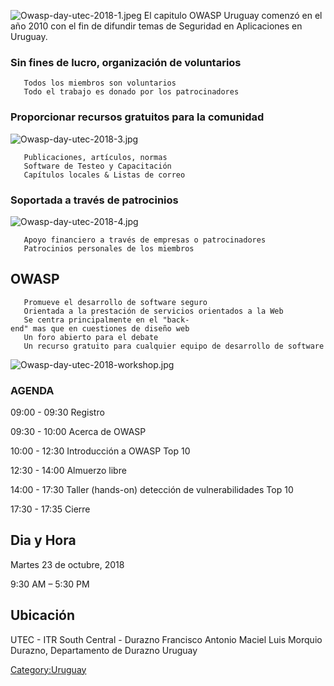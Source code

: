 ![Owasp-day-utec-2018-1.jpeg](Owasp-day-utec-2018-1.jpeg
"Owasp-day-utec-2018-1.jpeg") El capitulo OWASP Uruguay comenzó en el
año 2010 con el fin de difundir temas de Seguridad en Aplicaciones en
Uruguay.

### Sin fines de lucro, organización de voluntarios

`   Todos los miembros son voluntarios`
`   Todo el trabajo es donado por los patrocinadores`

### Proporcionar recursos gratuitos para la comunidad

![Owasp-day-utec-2018-3.jpg](Owasp-day-utec-2018-3.jpg
"Owasp-day-utec-2018-3.jpg")

`   Publicaciones, artículos, normas`
`   Software de Testeo y Capacitación`
`   Capítulos locales & Listas de correo`

### Soportada a través de patrocinios

![Owasp-day-utec-2018-4.jpg](Owasp-day-utec-2018-4.jpg
"Owasp-day-utec-2018-4.jpg")

`   Apoyo financiero a través de empresas o patrocinadores`
`   Patrocinios personales de los miembros`

## OWASP

`   Promueve el desarrollo de software seguro`
`   Orientada a la prestación de servicios orientados a la Web`
`   Se centra principalmente en el "back-end" mas que en cuestiones de diseño web`
`   Un foro abierto para el debate`
`   Un recurso gratuito para cualquier equipo de desarrollo de software`

![Owasp-day-utec-2018-workshop.jpg](Owasp-day-utec-2018-workshop.jpg
"Owasp-day-utec-2018-workshop.jpg")

### AGENDA

09:00 - 09:30 Registro

09:30 - 10:00 Acerca de OWASP

10:00 - 12:30 Introducción a OWASP Top 10

12:30 - 14:00 Almuerzo libre

14:00 - 17:30 Taller (hands-on) detección de vulnerabilidades Top 10

17:30 - 17:35 Cierre

## Dia y Hora

Martes 23 de octubre, 2018

9:30 AM – 5:30 PM

## Ubicación

UTEC - ITR South Central - Durazno Francisco Antonio Maciel Luis Morquio
Durazno, Departamento de Durazno Uruguay

[Category:Uruguay](Category:Uruguay "wikilink")